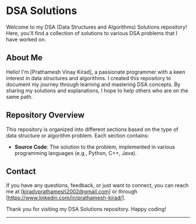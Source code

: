 # DSA Solutions

Welcome to my DSA (Data Structures and Algorithms) Solutions repository! Here, you'll find a collection of solutions to various DSA problems that I have worked on. 

## About Me

Hello! I'm [Prathamesh Vinay Kirad], a passionate programmer with a keen interest in data structures and algorithms. I created this repository to document my journey through learning and mastering DSA concepts. By sharing my solutions and explanations, I hope to help others who are on the same path.

## Repository Overview

This repository is organized into different sections based on the type of data structure or algorithm problem. Each section contains:

- **Source Code**: The solution to the problem, implemented in various programming languages (e.g., Python, C++, Java).


## Contact

If you have any questions, feedback, or just want to connect, you can reach me at [kiradvprathamesh2002@gmail.com] or through [https://www.linkedin.com/in/prathamesh-kirad/].

Thank you for visiting my DSA Solutions repository. Happy coding!

---
